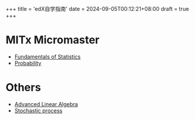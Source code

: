 +++
title = 'edX自学指南'
date = 2024-09-05T00:12:21+08:00
draft = true
+++

# MITx Micromaster

- [Fundamentals of Statistics](https://learning.edx.org/course/course-v1:MITx+18.6501x+2T2024/home)
- [Probability](https://learning.edx.org/course/course-v1:MITx+6.431x+3T2024/home)

# Others

- [Advanced Linear Algebra](https://learning.edx.org/course/course-v1:UTAustinX+UT.ALA+1T2022/home)
- [Stochastic process](https://learning.edx.org/course/course-v1:KyotoUx+009x+2T2017/home)